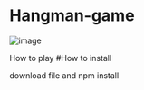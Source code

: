 # Hangman-game
![image](https://user-images.githubusercontent.com/60398817/225922821-01078822-1304-4889-8a51-624b7bb6037b.png)

How to play 
#How to install

download file and npm install

